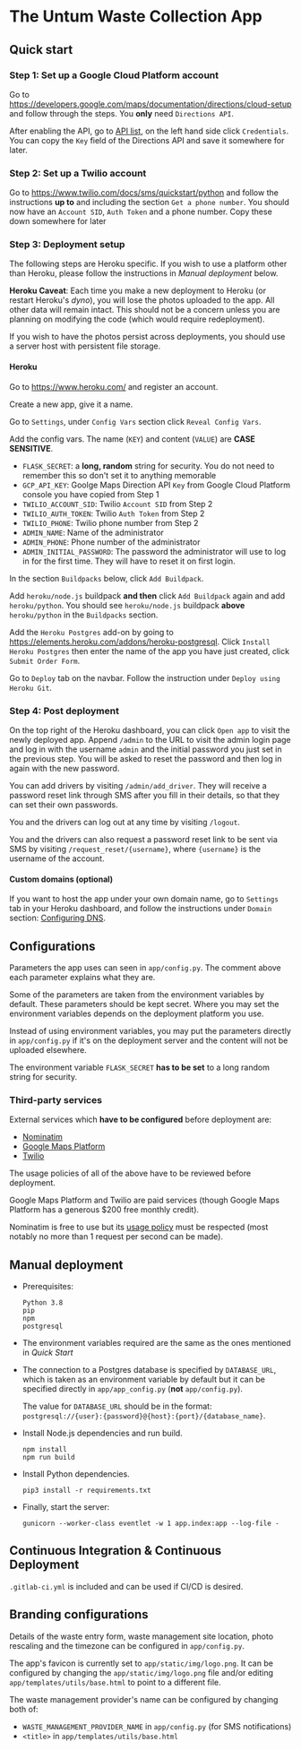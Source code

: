 # The Untum Waste Collection App

## Quick start
### Step 1: Set up a Google Cloud Platform account
Go to https://developers.google.com/maps/documentation/directions/cloud-setup
and follow through the steps. You **only** need `Directions API`.

After enabling the API, go to [API list](https://console.cloud.google.com/project/_/google/maps-apis/api-list),
on the left hand side click `Credentials`. You can copy the `Key` field of the
Directions API and save it somewhere for later.

### Step 2: Set up a Twilio account
Go to https://www.twilio.com/docs/sms/quickstart/python and follow the instructions
**up to** and including the section `Get a phone number`. You should
now have an `Account SID`, `Auth Token` and a phone number. Copy these
down somewhere for later

### Step 3: Deployment setup

The following steps are Heroku specific. If you wish to use a platform other than Heroku, please follow the
instructions in *Manual deployment* below.

**Heroku Caveat**: Each time you make a new deployment to Heroku (or restart Heroku's *dyno*), you will lose
the photos uploaded to the app. All other data will remain intact. This should not be a concern unless you are planning
on modifying the code (which would require redeployment).

If you wish to have the photos persist across deployments, you should use a server host with persistent file storage.

#### Heroku
Go to https://www.heroku.com/ and register an account.

Create a new app, give it a name.

Go to `Settings`, under `Config Vars` section click `Reveal Config Vars`.

Add the config vars. The name (`KEY`) and content (`VALUE`) are **CASE SENSITIVE**.
- `FLASK_SECRET`: a **long, random** string for security. You do not need to
remember this so don't set it to anything memorable
- `GCP_API_KEY`: Goolge Maps Direction API `Key` from Google Cloud Platform console you have copied
from Step 1
- `TWILIO_ACCOUNT_SID`: Twilio `Account SID` from Step 2
- `TWILIO_AUTH_TOKEN`: Twilio `Auth Token` from Step 2
- `TWILIO_PHONE`: Twilio phone number from Step 2
- `ADMIN_NAME`: Name of the administrator
- `ADMIN_PHONE`: Phone number of the administrator
- `ADMIN_INITIAL_PASSWORD`: The password the administrator will use to log in for the first time. They will have to
reset it on first login.

In the section `Buildpacks` below, click `Add Buildpack`.

Add `heroku/node.js` buildpack **and then** click `Add Buildpack` again and
add `heroku/python`. You should see `heroku/node.js` buildpack **above**
`heroku/python` in the `Buildpacks` section.

Add the `Heroku Postgres` add-on by going to https://elements.heroku.com/addons/heroku-postgresql.
Click `Install Heroku Postgres` then enter the name of the app you have just created,
click `Submit Order Form`.

Go to `Deploy` tab on the navbar. Follow the instruction under
`Deploy using Heroku Git`.

### Step 4: Post deployment
On the top right of the Heroku dashboard, you can click `Open app` to visit the newly deployed app. Append `/admin`
to the URL to visit the admin login page and log in with the username `admin` and the initial password you just set
in the previous step. You will be asked to reset the password and then log in again with the new password.

You can add drivers by visiting `/admin/add_driver`. They will receive a password reset link through SMS after you
fill in their details, so that they can set their own passwords.

You and the drivers can log out at any time by visiting `/logout`.

You and the drivers can also request a password reset link to be sent via SMS by visiting `/request_reset/{username}`,
where `{username}` is the username of the account.

#### Custom domains (optional)
If you want to host the app under your own domain name, go to `Settings` tab in your Heroku dashboard, and follow
the instructions under `Domain` section: [Configuring DNS](https://devcenter.heroku.com/articles/custom-domains).

## Configurations
Parameters the app uses can seen in `app/config.py`. The comment above each
parameter explains what they are.

Some of the parameters are taken from the environment variables by default. These parameters
should be kept secret. Where you may set the environment variables depends on the deployment platform you
use.

Instead of using environment variables, you may put the parameters directly in
`app/config.py` if it's on the deployment server and the content will not be
uploaded elsewhere.

The environment variable `FLASK_SECRET` **has to be set** to a long random string
for security.

### Third-party services
External services which **have to be configured** before deployment are:

* [Nominatim](https://operations.osmfoundation.org/policies/nominatim/)
* [Google Maps Platform](https://developers.google.com/maps/documentation/directions/cloud-setup)
* [Twilio](https://www.twilio.com/docs/sms/quickstart/python)

The usage policies of all of the above have to be reviewed before deployment.

Google Maps Platform and Twilio are paid services (though Google Maps Platform
has a generous $200 free monthly credit).

Nominatim is free to use but its [usage
policy](https://operations.osmfoundation.org/policies/nominatim/) must be
respected (most notably no more than 1 request per second can be made).

## Manual deployment
-   Prerequisites:
    ```
    Python 3.8
    pip
    npm
    postgresql
    ```

-   The environment variables required are the same as the ones mentioned in
    *Quick Start*
    

-   The connection to a Postgres database is specified by `DATABASE_URL`,
which is taken as an environment variable by default but it can be
specified directly in `app/app_config.py` (**not** `app/config.py`).
  
    The value for `DATABASE_URL` should be in the format:
    `postgresql://{user}:{password}@{host}:{port}/{database_name}`.


-   Install Node.js dependencies and run build.
    ```
    npm install
    npm run build
    ```

-   Install Python dependencies.
    ```
    pip3 install -r requirements.txt
    ```

-   Finally, start the server:
    ```
    gunicorn --worker-class eventlet -w 1 app.index:app --log-file -
    ```

## Continuous Integration & Continuous Deployment

`.gitlab-ci.yml` is included and can be used if CI/CD is desired.

## Branding configurations

Details of the waste entry form, waste management site location, photo
rescaling and the timezone can be configured in `app/config.py`.

The app's favicon is currently set to `app/static/img/logo.png`. It can be
configured by changing the `app/static/img/logo.png` file and/or editing
`app/templates/utils/base.html` to point to a different file.

The waste management provider's name can be configured by changing both of:
* `WASTE_MANAGEMENT_PROVIDER_NAME` in `app/config.py` (for SMS notifications)
* `<title>` in `app/templates/utils/base.html`

